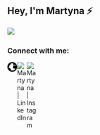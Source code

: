 ## Hey, I'm Martyna ⚡
<img src="https://thelonelytribalist.files.wordpress.com/2015/08/nointernet_dinogame_gif.gif" >

### Connect with me:

[<img align="left" alt="martynamarkiel.com" width="22px" src="https://raw.githubusercontent.com/iconic/open-iconic/master/svg/globe.svg" />][website]
[<img align="left" alt="Martyna | LinkedIn" width="22px" src="https://cdn.jsdelivr.net/npm/simple-icons@v3/icons/linkedin.svg" />][linkedin]
[<img align="left" alt="Martyna | Instagram" width="22px" src="https://cdn.jsdelivr.net/npm/simple-icons@v3/icons/instagram.svg" />][instagram]

[website]: http://www.martynamarkiel.com/
[instagram]: https://instagram.com/mrtn.a
[linkedin]: https://linkedin.com/in/markiel
